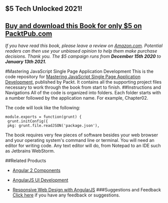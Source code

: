 ## $5 Tech Unlocked 2021!
[Buy and download this Book for only $5 on PacktPub.com](https://www.packtpub.com/product/mastering-javascript-single-page-application-development/9781785881640)
-----
*If you have read this book, please leave a review on [Amazon.com](https://www.amazon.com/gp/product/1785881647).     Potential readers can then use your unbiased opinion to help them make purchase decisions. Thank you. The $5 campaign         runs from __December 15th 2020__ to __January 13th 2021.__*

#Mastering JavaScript Single Page Application Development
This is the code repository for [Mastering JavaScript Single Page Application Development](https://www.packtpub.com/web-development/mastering-javascript-single-page-application-development?utm_source=github&utm_medium=repository&utm_campaign=9781785881640), published by Packt. It contains all the supporting project files necessary to work through the book from start to finish.
##Instructions and Navigations
All of the code is organized into folders. Each folder starts with a number followed by the application name. For example, Chapter02.



The code will look like the following:
```
module.exports = function(grunt) {
 grunt.initConfig({
 pkg: grunt.file.readJSON('package.json'),
```

The book requires very few pieces of software besides your web browser and your
operating system's command line or terminal. You will need an editor for writing code. Any
text editor will do, from Notepad to an IDE such as Jetbrains WebStorm.

##Related Products
* [Angular 2 Components](https://www.packtpub.com/web-development/angular-2-components?utm_source=github&utm_medium=repository&utm_campaign=9781785882340)

* [AngularJS UI Development](https://www.packtpub.com/web-development/angularjs-ui-development?utm_source=github&utm_medium=repository&utm_campaign=9781783288472)

* [Responsive Web Design with AngularJS](https://www.packtpub.com/web-development/responsive-web-design-angularjs?utm_source=github&utm_medium=repository&utm_campaign=9781784398422)
###Suggestions and Feedback
[Click here](https://docs.google.com/forms/d/e/1FAIpQLSe5qwunkGf6PUvzPirPDtuy1Du5Rlzew23UBp2S-P3wB-GcwQ/viewform) if you have any feedback or suggestions.
